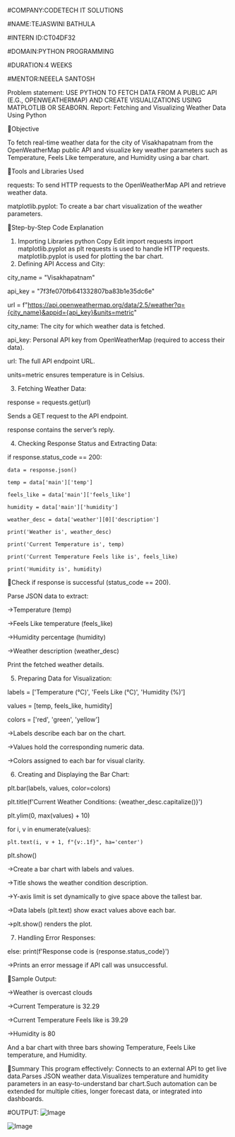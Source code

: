 #COMPANY:CODETECH IT SOLUTIONS

#NAME:TEJASWINI BATHULA

#INTERN ID:CT04DF32

#DOMAIN:PYTHON PROGRAMMING

#DURATION:4 WEEKS

#MENTOR:NEEELA SANTOSH


Problem statement:
USE PYTHON TO FETCH DATA FROM A PUBLIC
API (E.G., OPENWEATHERMAP) AND CREATE
VISUALIZATIONS USING MATPLOTLIB OR
SEABORN.
Report: Fetching and Visualizing Weather Data Using Python

📌Objective

To fetch real-time weather data for the city of Visakhapatnam from the OpenWeatherMap public API and visualize key weather parameters such as Temperature, Feels Like temperature, and Humidity using a bar chart.

📌Tools and Libraries Used

requests: To send HTTP requests to the OpenWeatherMap API and retrieve weather data.

matplotlib.pyplot: To create a bar chart visualization of the weather parameters.

📌Step-by-Step Code Explanation
1. Importing Libraries
python
Copy
Edit
import requests
import matplotlib.pyplot as plt
requests is used to handle HTTP requests.
matplotlib.pyplot is used for plotting the bar chart.
2. Defining API Access and City:
   
  city_name = "Visakhapatnam"

  api_key = "7f3fe070fb641332807ba83b1e35dc6e"

  url = f"https://api.openweathermap.org/data/2.5/weather?q={city_name}&appid={api_key}&units=metric"

  city_name: The city for which weather data is fetched.

  api_key: Personal API key from OpenWeatherMap (required to access their data).

  url: The full API endpoint URL.

  units=metric ensures temperature is in Celsius.

 3. Fetching Weather Data:

response = requests.get(url)

Sends a GET request to the API endpoint.

response contains the server’s reply.

4. Checking Response Status and Extracting Data:

if response.status_code == 200:

    data = response.json()

    temp = data['main']['temp']

    feels_like = data['main']['feels_like']

    humidity = data['main']['humidity']
   
    weather_desc = data['weather'][0]['description']
   
    print('Weather is', weather_desc)
   
    print('Current Temperature is', temp)
   
    print('Current Temperature Feels like is', feels_like)
   
    print('Humidity is', humidity)
   
📌Check if response is successful (status_code == 200).

Parse JSON data to extract:

->Temperature (temp)

->Feels Like temperature (feels_like)

->Humidity percentage (humidity)

->Weather description (weather_desc)

Print the fetched weather details.

5. Preparing Data for Visualization:

labels = ['Temperature (°C)', 'Feels Like (°C)', 'Humidity (%)']

values = [temp, feels_like, humidity]

colors = ['red', 'green', 'yellow']

->Labels describe each bar on the chart.

->Values hold the corresponding numeric data.

->Colors assigned to each bar for visual clarity.

6. Creating and Displaying the Bar Chart:
   
 plt.bar(labels, values, color=colors)

 plt.title(f'Current Weather Conditions: {weather_desc.capitalize()}')

 plt.ylim(0, max(values) + 10)

for i, v in enumerate(values):

    plt.text(i, v + 1, f"{v:.1f}", ha='center')
    
plt.show()

->Create a bar chart with labels and values.

->Title shows the weather condition description.

->Y-axis limit is set dynamically to give space above the tallest bar.

->Data labels (plt.text) show exact values above each bar.

->plt.show() renders the plot.

7. Handling Error Responses:
   
else:
    print(f'Response code is {response.status_code}')
   
->Prints an error message if API call was unsuccessful.

📌Sample Output:

->Weather is overcast clouds

->Current Temperature is 32.29

->Current Temperature Feels like is 39.29

->Humidity is 80

And a bar chart with three bars showing Temperature, Feels Like temperature, and Humidity.

📌Summary
This program effectively:
Connects to an external API to get live data.Parses JSON weather data.Visualizes temperature and humidity parameters in an easy-to-understand bar chart.Such automation can be extended for multiple cities, longer forecast data, or integrated into dashboards.

#OUTPUT:
![Image](https://github.com/user-attachments/assets/19db4980-da59-4311-98d0-e6738c375808)

![Image](https://github.com/user-attachments/assets/d154a059-a1e3-43be-b9d8-6c2a6564925f)

